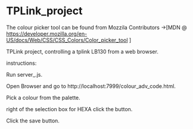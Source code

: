 # TPLink_project
The colour picker tool can be found from Mozzila Contributors
->[MDN @ https://developer.mozilla.org/en-US/docs/Web/CSS/CSS_Colors/Color_picker_tool ]

TPLink project, controlling a tplink LB130 from a web browser.

instructions: 

Run server_.js.

Open Browser and go to http://localhost:7999/colour_adv_code.html.

Pick a colour from the palette.

right of the selection box for HEXA click the button.

Click the save button.


